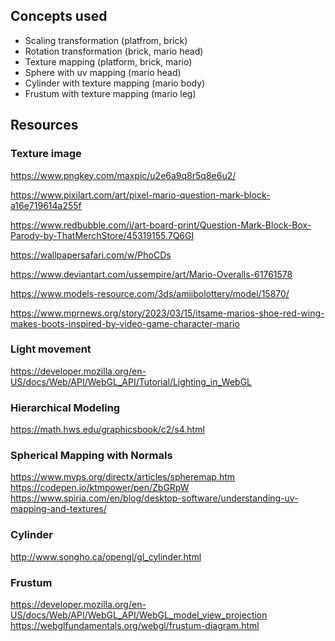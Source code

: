 ## Concepts used
- Scaling transformation (platfrom, brick)
- Rotation transformation (brick, mario head)
- Texture mapping (platform, brick, mario)
- Sphere with uv mapping (mario head)
- Cylinder with texture mapping (mario body)
- Frustum with texture mapping (mario leg)

## Resources

### Texture image
https://www.pngkey.com/maxpic/u2e6a9q8r5q8e6u2/

https://www.pixilart.com/art/pixel-mario-question-mark-block-a16e719614a255f

https://www.redbubble.com/i/art-board-print/Question-Mark-Block-Box-Parody-by-ThatMerchStore/45319155.7Q6GI

https://wallpapersafari.com/w/PhoCDs

https://www.deviantart.com/ussempire/art/Mario-Overalls-61761578

https://www.models-resource.com/3ds/amiibolottery/model/15870/

https://www.mprnews.org/story/2023/03/15/itsame-marios-shoe-red-wing-makes-boots-inspired-by-video-game-character-mario

### Light movement
https://developer.mozilla.org/en-US/docs/Web/API/WebGL_API/Tutorial/Lighting_in_WebGL

### Hierarchical Modeling
https://math.hws.edu/graphicsbook/c2/s4.html

### Spherical Mapping with Normals
https://www.mvps.org/directx/articles/spheremap.htm
https://codepen.io/ktmpower/pen/ZbGRpW
https://www.spiria.com/en/blog/desktop-software/understanding-uv-mapping-and-textures/

### Cylinder
http://www.songho.ca/opengl/gl_cylinder.html


### Frustum
https://developer.mozilla.org/en-US/docs/Web/API/WebGL_API/WebGL_model_view_projection
https://webglfundamentals.org/webgl/frustum-diagram.html